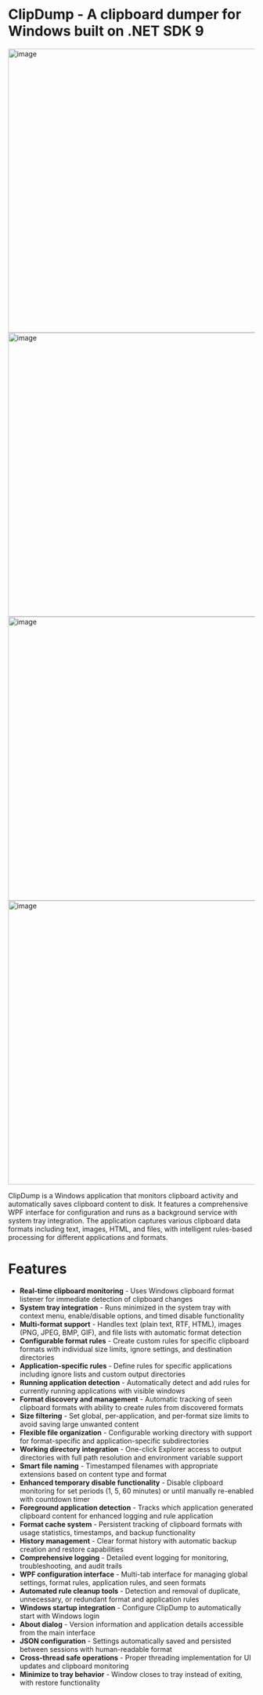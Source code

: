 # ClipDump - A clipboard dumper for Windows built on .NET SDK 9

<img width="790" height="579" alt="image" src="https://github.com/user-attachments/assets/ad3bbc7f-19e3-450a-a2ab-61a1c93ae4e1" />
<img width="790" height="579" alt="image" src="https://github.com/user-attachments/assets/5d0a77c4-63b7-49fd-995d-e6feffbf7042" />
<img width="790" height="579" alt="image" src="https://github.com/user-attachments/assets/ed4442c7-ca82-4dc9-8cca-bb8320ea6149" />
<img width="790" height="579" alt="image" src="https://github.com/user-attachments/assets/0eb02638-1d22-4bc8-bb2e-2c458eeaf0d1" />


ClipDump is a Windows application that monitors clipboard activity and automatically saves clipboard content to disk. It features a comprehensive WPF interface for configuration and runs as a background service with system tray integration. The application captures various clipboard data formats including text, images, HTML, and files, with intelligent rules-based processing for different applications and formats.

# Features

- **Real-time clipboard monitoring** - Uses Windows clipboard format listener for immediate detection of clipboard changes
- **System tray integration** - Runs minimized in the system tray with context menu, enable/disable options, and timed disable functionality
- **Multi-format support** - Handles text (plain text, RTF, HTML), images (PNG, JPEG, BMP, GIF), and file lists with automatic format detection
- **Configurable format rules** - Create custom rules for specific clipboard formats with individual size limits, ignore settings, and destination directories
- **Application-specific rules** - Define rules for specific applications including ignore lists and custom output directories
- **Running application detection** - Automatically detect and add rules for currently running applications with visible windows
- **Format discovery and management** - Automatic tracking of seen clipboard formats with ability to create rules from discovered formats
- **Size filtering** - Set global, per-application, and per-format size limits to avoid saving large unwanted content
- **Flexible file organization** - Configurable working directory with support for format-specific and application-specific subdirectories
- **Working directory integration** - One-click Explorer access to output directories with full path resolution and environment variable support
- **Smart file naming** - Timestamped filenames with appropriate extensions based on content type and format
- **Enhanced temporary disable functionality** - Disable clipboard monitoring for set periods (1, 5, 60 minutes) or until manually re-enabled with countdown timer
- **Foreground application detection** - Tracks which application generated clipboard content for enhanced logging and rule application
- **Format cache system** - Persistent tracking of clipboard formats with usage statistics, timestamps, and backup functionality
- **History management** - Clear format history with automatic backup creation and restore capabilities
- **Comprehensive logging** - Detailed event logging for monitoring, troubleshooting, and audit trails
- **WPF configuration interface** - Multi-tab interface for managing global settings, format rules, application rules, and seen formats
- **Automated rule cleanup tools** - Detection and removal of duplicate, unnecessary, or redundant format and application rules
- **Windows startup integration** - Configure ClipDump to automatically start with Windows login
- **About dialog** - Version information and application details accessible from the main interface
- **JSON configuration** - Settings automatically saved and persisted between sessions with human-readable format
- **Cross-thread safe operations** - Proper threading implementation for UI updates and clipboard monitoring
- **Minimize to tray behavior** - Window closes to tray instead of exiting, with restore functionality

